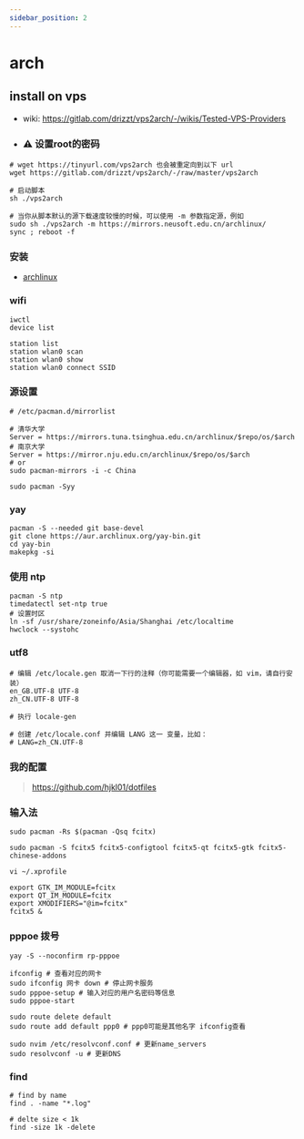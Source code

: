 ```yaml
---
sidebar_position: 2
---
```


# arch


## install on vps
  - wiki: https://gitlab.com/drizzt/vps2arch/-/wikis/Tested-VPS-Providers

  - ### ⚠️ 设置root的密码

  ```shell
  # wget https://tinyurl.com/vps2arch 也会被重定向到以下 url
  wget https://gitlab.com/drizzt/vps2arch/-/raw/master/vps2arch

  # 启动脚本
  sh ./vps2arch

  # 当你从脚本默认的源下载速度较慢的时候，可以使用 -m 参数指定源，例如
  sudo sh ./vps2arch -m https://mirrors.neusoft.edu.cn/archlinux/
  sync ; reboot -f
  ```

### 安装
  - [archlinux](https://github.com/archlinux/archinstall)

### wifi
```shell
iwctl
device list

station list
station wlan0 scan
station wlan0 show
station wlan0 connect SSID
```

### 源设置
```shell 
# /etc/pacman.d/mirrorlist

# 清华大学
Server = https://mirrors.tuna.tsinghua.edu.cn/archlinux/$repo/os/$arch
# 南京大学
Server = https://mirror.nju.edu.cn/archlinux/$repo/os/$arch
# or
sudo pacman-mirrors -i -c China

sudo pacman -Syy
```

### yay
```shell
pacman -S --needed git base-devel
git clone https://aur.archlinux.org/yay-bin.git
cd yay-bin
makepkg -si
```

### 使用 ntp
```shell
pacman -S ntp
timedatectl set-ntp true
# 设置时区
ln -sf /usr/share/zoneinfo/Asia/Shanghai /etc/localtime
hwclock --systohc
```

### utf8
```shell
# 编辑 /etc/locale.gen 取消一下行的注释（你可能需要一个编辑器，如 vim，请自行安装）
en_GB.UTF-8 UTF-8
zh_CN.UTF-8 UTF-8

# 执行 locale-gen

# 创建 /etc/locale.conf 并编辑 LANG 这一 变量，比如：
# LANG=zh_CN.UTF-8
```

### 我的配置
> https://github.com/hjkl01/dotfiles

### 输入法
``` shell
sudo pacman -Rs $(pacman -Qsq fcitx)

sudo pacman -S fcitx5 fcitx5-configtool fcitx5-qt fcitx5-gtk fcitx5-chinese-addons

vi ~/.xprofile

export GTK_IM_MODULE=fcitx
export QT_IM_MODULE=fcitx
export XMODIFIERS="@im=fcitx"
fcitx5 &
```


### pppoe 拨号

```shell
yay -S --noconfirm rp-pppoe

ifconfig # 查看对应的网卡
sudo ifconfig 网卡 down # 停止网卡服务
sudo pppoe-setup # 输入对应的用户名密码等信息
sudo pppoe-start

sudo route delete default
sudo route add default ppp0 # ppp0可能是其他名字 ifconfig查看

sudo nvim /etc/resolvconf.conf # 更新name_servers
sudo resolvconf -u # 更新DNS
```


### find
```shell
# find by name 
find . -name "*.log"

# delte size < 1k
find -size 1k -delete
```
